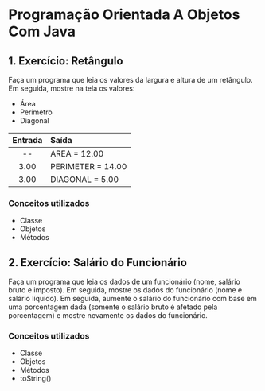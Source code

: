 # Programação Orientada A Objetos Com Java

## 1. Exercício: Retângulo

Faça um programa que leia os valores da largura e altura de um retângulo. 
Em seguida, mostre na tela os valores:

* Área 
* Perímetro
* Diagonal

Entrada | Saída
:----------: | :------
-- | AREA = 12.00
3.00 | PERIMETER = 14.00
3.00 | DIAGONAL = 5.00

### Conceitos utilizados

* Classe
* Objetos
* Métodos

## 2. Exercício: Salário do Funcionário

Faça um programa que leia os dados de um funcionário (nome, salário bruto e imposto). Em
seguida, mostre os dados do funcionário (nome e salário líquido). Em seguida, aumente o
salário do funcionário com base em uma porcentagem dada (somente o salário bruto é
afetado pela porcentagem) e mostre novamente os dados do funcionário.

### Conceitos utilizados

* Classe
* Objetos
* Métodos
* toString()
